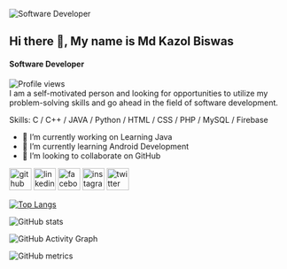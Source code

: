 ![Software Developer](https://avatars.githubusercontent.com/u/74205867?v=4)
## Hi there 👋, My name is Md Kazol Biswas
#### Software Developer
![Profile views](https://gpvc.arturio.dev/kazolcse264)  
I am a self-motivated person and looking for opportunities to utilize my problem-solving skills and go ahead in the field of software development.

Skills: C / C++ / JAVA / Python / HTML / CSS / PHP / MySQL / Firebase
- 🔭 I’m currently working on Learning Java
- 🌱 I’m currently learning Android Development 
- 👯 I’m looking to collaborate on GitHub 

[<img src='https://cdn.jsdelivr.net/npm/simple-icons@3.0.1/icons/github.svg' alt='github' height='40'>](https://github.com/kazolcse264)  [<img src='https://cdn.jsdelivr.net/npm/simple-icons@3.0.1/icons/linkedin.svg' alt='linkedin' height='40'>](https://www.linkedin.com/in/https://www.linkedin.com/in/md-kazol-biswas-5a6b08163//)  [<img src='https://cdn.jsdelivr.net/npm/simple-icons@3.0.1/icons/facebook.svg' alt='facebook' height='40'>](https://www.facebook.com/https://www.facebook.com/kazol.biswas.35)  [<img src='https://cdn.jsdelivr.net/npm/simple-icons@3.0.1/icons/instagram.svg' alt='instagram' height='40'>](https://www.instagram.com/https://www.instagram.com/md_kazol_biswas//)  [<img src='https://cdn.jsdelivr.net/npm/simple-icons@3.0.1/icons/twitter.svg' alt='twitter' height='40'>](https://twitter.com/https://twitter.com/AshikujjamanK)  

[![Top Langs](https://github-readme-stats.vercel.app/api/top-langs/?username=kazolcse264)](https://github.com/anuraghazra/github-readme-stats)

![GitHub stats](https://github-readme-stats.vercel.app/api?username=kazolcse264&show_icons=true&count_private=true)  

![GitHub Activity Graph](https://activity-graph.herokuapp.com/graph?username=kazolcse264)  

![GitHub metrics](https://metrics.lecoq.io/kazolcse264)  


